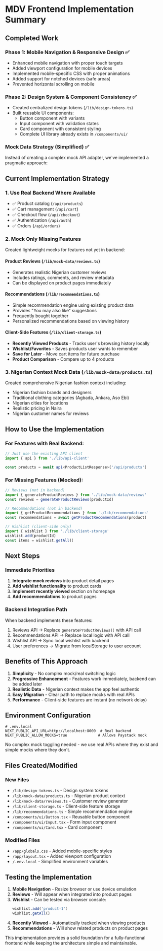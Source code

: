 # MDV Frontend Implementation Summary

## Completed Work

### Phase 1: Mobile Navigation & Responsive Design ✅
- Enhanced mobile navigation with proper touch targets
- Added viewport configuration for mobile devices
- Implemented mobile-specific CSS with proper animations
- Added support for notched devices (safe areas)
- Prevented horizontal scrolling on mobile

### Phase 2: Design System & Component Consistency ✅
- Created centralized design tokens (`/lib/design-tokens.ts`)
- Built reusable UI components:
  - Button component with variants
  - Input component with validation states
  - Card component with consistent styling
  - Complete UI library already exists in `/components/ui/`

### Mock Data Strategy (Simplified) ✅
Instead of creating a complex mock API adapter, we've implemented a pragmatic approach:

## Current Implementation Strategy

### 1. Use Real Backend Where Available
- ✅ Product catalog (`/api/products`)
- ✅ Cart management (`/api/cart`)
- ✅ Checkout flow (`/api/checkout`)
- ✅ Authentication (`/api/auth`)
- ✅ Orders (`/api/orders`)

### 2. Mock Only Missing Features
Created lightweight mocks for features not yet in backend:

#### Product Reviews (`/lib/mock-data/reviews.ts`)
- Generates realistic Nigerian customer reviews
- Includes ratings, comments, and review metadata
- Can be displayed on product pages immediately

#### Recommendations (`/lib/recommendations.ts`)
- Simple recommendation engine using existing product data
- Provides "You may also like" suggestions
- Frequently bought together
- Personalized recommendations based on viewing history

#### Client-Side Features (`/lib/client-storage.ts`)
- **Recently Viewed Products** - Tracks user's browsing history locally
- **Wishlist/Favorites** - Saves products user wants to remember
- **Save for Later** - Move cart items for future purchase
- **Product Comparison** - Compare up to 4 products

### 3. Nigerian Context Mock Data (`/lib/mock-data/products.ts`)
Created comprehensive Nigerian fashion context including:
- Nigerian fashion brands and designers
- Traditional clothing categories (Agbada, Ankara, Aso Ebi)
- Nigerian cities for locations
- Realistic pricing in Naira
- Nigerian customer names for reviews

## How to Use the Implementation

### For Features with Real Backend:
```typescript
// Just use the existing API client
import { api } from './lib/api-client'

const products = await api<ProductListResponse>('/api/products')
```

### For Missing Features (Mocked):
```typescript
// Reviews (not in backend)
import { generateProductReviews } from './lib/mock-data/reviews'
const reviews = generateProductReviews(productId)

// Recommendations (not in backend)
import { getProductRecommendations } from './lib/recommendations'
const recommendations = await getProductRecommendations(product)

// Wishlist (client-side only)
import { wishlist } from './lib/client-storage'
wishlist.add(productId)
const items = wishlist.getAll()
```

## Next Steps

### Immediate Priorities
1. **Integrate mock reviews** into product detail pages
2. **Add wishlist functionality** to product cards
3. **Implement recently viewed** section on homepage
4. **Add recommendations** to product pages

### Backend Integration Path
When backend implements these features:
1. Reviews API → Replace `generateProductReviews()` with API call
2. Recommendations API → Replace local logic with API call
3. Wishlist API → Sync local wishlist with backend
4. User preferences → Migrate from localStorage to user account

## Benefits of This Approach

1. **Simplicity** - No complex mock/real switching logic
2. **Progressive Enhancement** - Features work immediately, backend can be added later
3. **Realistic Data** - Nigerian context makes the app feel authentic
4. **Easy Migration** - Clear path to replace mocks with real APIs
5. **Performance** - Client-side features are instant (no network delay)

## Environment Configuration

```env
# .env.local
NEXT_PUBLIC_API_URL=http://localhost:8000  # Real backend
NEXT_PUBLIC_ALLOW_MOCKS=true              # Allows Paystack mock
```

No complex mock toggling needed - we use real APIs where they exist and simple mocks where they don't.

## Files Created/Modified

### New Files
- `/lib/design-tokens.ts` - Design system tokens
- `/lib/mock-data/products.ts` - Nigerian product context
- `/lib/mock-data/reviews.ts` - Customer review generator
- `/lib/client-storage.ts` - Client-side feature storage
- `/lib/recommendations.ts` - Simple recommendation engine
- `/components/ui/Button.tsx` - Reusable button component
- `/components/ui/Input.tsx` - Form input component
- `/components/ui/Card.tsx` - Card component

### Modified Files
- `/app/globals.css` - Added mobile-specific styles
- `/app/layout.tsx` - Added viewport configuration
- `/.env.local` - Simplified environment variables

## Testing the Implementation

1. **Mobile Navigation** - Resize browser or use device emulation
2. **Reviews** - Will appear when integrated into product pages
3. **Wishlist** - Can be tested via browser console:
   ```javascript
   wishlist.add('product-1')
   wishlist.getAll()
   ```
4. **Recently Viewed** - Automatically tracked when viewing products
5. **Recommendations** - Will show related products on product pages

This implementation provides a solid foundation for a fully-functional frontend while keeping the architecture simple and maintainable.

